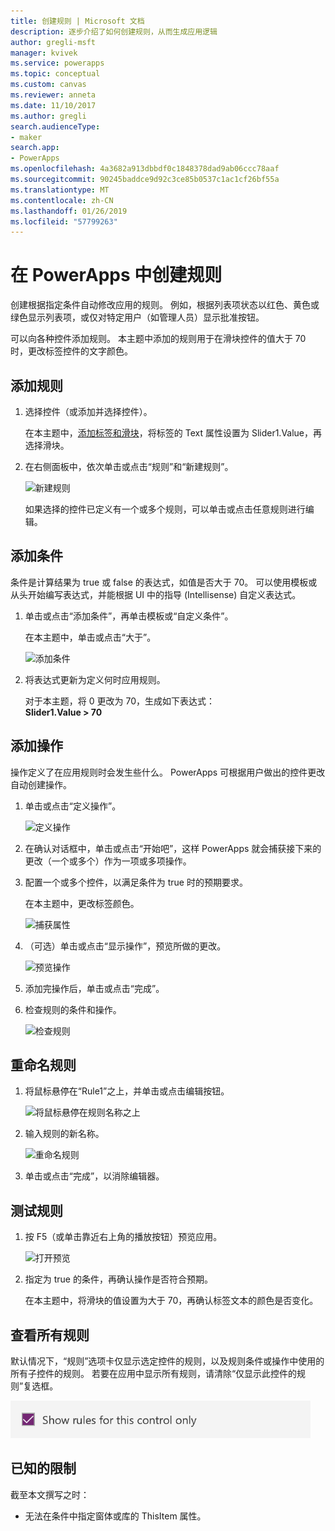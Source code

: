```yaml
---
title: 创建规则 | Microsoft 文档
description: 逐步介绍了如何创建规则，从而生成应用逻辑
author: gregli-msft
manager: kvivek
ms.service: powerapps
ms.topic: conceptual
ms.custom: canvas
ms.reviewer: anneta
ms.date: 11/10/2017
ms.author: gregli
search.audienceType:
- maker
search.app:
- PowerApps
ms.openlocfilehash: 4a3682a913dbbdf0c1848378dad9ab06ccc78aaf
ms.sourcegitcommit: 90245baddce9d92c3ce85b0537c1ac1cf26bf55a
ms.translationtype: MT
ms.contentlocale: zh-CN
ms.lasthandoff: 01/26/2019
ms.locfileid: "57799263"
---
```

# <a name="create-a-rule-in-powerapps"></a>在 PowerApps 中创建规则
创建根据指定条件自动修改应用的规则。 例如，根据列表项状态以红色、黄色或绿色显示列表项，或仅对特定用户（如管理人员）显示批准按钮。

可以向各种控件添加规则。 本主题中添加的规则用于在滑块控件的值大于 70 时，更改标签控件的文字颜色。

## <a name="add-a-rule"></a>添加规则
1. 选择控件（或添加并选择控件）。

    在本主题中，[添加标签和滑块](add-configure-controls.md)，将标签的 Text 属性设置为 Slider1.Value，再选择滑块。

1. 在右侧面板中，依次单击或点击“规则”和“新建规则”。

    ![新建规则](./media/working-with-rules/new-rule.png)

    如果选择的控件已定义有一个或多个规则，可以单击或点击任意规则进行编辑。  

## <a name="add-a-condition"></a>添加条件
条件是计算结果为 true 或 false 的表达式，如值是否大于 70。 可以使用模板或从头开始编写表达式，并能根据 UI 中的指导 (Intellisense) 自定义表达式。

1. 单击或点击“添加条件”，再单击模板或“自定义条件”。

    在本主题中，单击或点击“大于”。

    ![添加条件](./media/working-with-rules/rule-conditions.png)

1. 将表达式更新为定义何时应用规则。

    对于本主题，将 0 更改为 70，生成如下表达式： <br>**Slider1.Value > 70**

## <a name="add-an-action"></a>添加操作
操作定义了在应用规则时会发生些什么。 PowerApps 可根据用户做出的控件更改自动创建操作。

1. 单击或点击“定义操作”。

    ![定义操作](./media/working-with-rules/rule-define-actions.png)

1. 在确认对话框中，单击或点击“开始吧”，这样 PowerApps 就会捕获接下来的更改（一个或多个）作为一项或多项操作。

1. 配置一个或多个控件，以满足条件为 true 时的预期要求。

    在本主题中，更改标签颜色。

    ![捕获属性](./media/working-with-rules/rule-capture-properties.png)

1. （可选）单击或点击“显示操作”，预览所做的更改。

    ![预览操作](./media/working-with-rules/rule-review-actions.png)

1. 添加完操作后，单击或点击“完成”。

1. 检查规则的条件和操作。

    ![检查规则](./media/working-with-rules/rule-review.png)

## <a name="rename-the-rule"></a>重命名规则

1. 将鼠标悬停在“Rule1”之上，并单击或点击编辑按钮。

    ![将鼠标悬停在规则名称之上](./media/working-with-rules/hover-over-rules_name.png)

1. 输入规则的新名称。

    ![重命名规则](./media/working-with-rules/rename-rule.png)

1. 单击或点击“完成”，以消除编辑器。

## <a name="test-the-rule"></a>测试规则
1. 按 F5（或单击靠近右上角的播放按钮）预览应用。

    ![打开预览](./media/working-with-rules/open-preview.png)

1. 指定为 true 的条件，再确认操作是否符合预期。

    在本主题中，将滑块的值设置为大于 70，再确认标签文本的颜色是否变化。

## <a name="see-all-rules"></a>查看所有规则
默认情况下，“规则”选项卡仅显示选定控件的规则，以及规则条件或操作中使用的所有子控件的规则。 若要在应用中显示所有规则，请清除“仅显示此控件的规则”复选框。

![删除筛选器](./media/working-with-rules/rules-filter.png)

## <a name="known-limitations"></a>已知的限制
截至本文撰写之时：

* 无法在条件中指定窗体或库的 ThisItem 属性。
